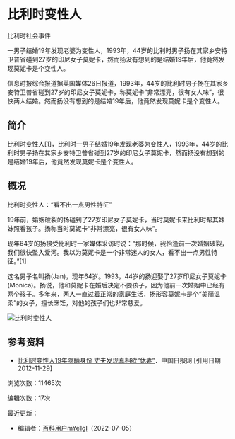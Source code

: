 # 比利时变性人

比利时社会事件

一男子结婚19年发现老婆为变性人，1993年，44岁的比利时男子扬在其家乡安特卫普省碰到27岁的印尼女子莫妮卡，然而扬没有想到的是结婚19年后，他竟然发现莫妮卡是个变性人。

信息时报综合报道据英国媒体26日报道，1993年，44岁的比利时男子扬在其家乡安特卫普省碰到27岁的印尼女子莫妮卡，称莫妮卡“非常漂亮，很有女人味”，很快两人结婚。然而扬没有想到的是结婚19年后，他竟然发现莫妮卡是个变性人。

## 简介

比利时变性人\[1\]，比利时一男子结婚19年发现老婆为变性人，1993年，44岁的比利时男子扬在其家乡安特卫普省碰到27岁的印尼女子莫妮卡，然而扬没有想到的是结婚19年后，他竟然发现莫妮卡是个变性人。

## 概况

比利时变性人：“看不出一点男性特征”

19年前，婚姻破裂的扬碰到了27岁印尼女子莫妮卡，当时莫妮卡来比利时帮其妹妹照看孩子。扬称当时莫妮卡“非常漂亮，很有女人味”。

现年64岁的扬接受比利时一家媒体采访时说：“那时候，我恰逢前一次婚姻破裂，我们很快坠入爱河。我以为莫妮卡是一个非常迷人的女人，看不出一点男性特征。”\[1\]

这名男子名叫扬(Jan)，现年64岁。1993，44岁的扬迎娶了27岁印尼女子莫妮卡(Monica)。扬说，他和莫妮卡在婚后决定不要孩子，因为他前一次婚姻中已经有两个孩子。多年来，两人一直过着正常的家庭生活，扬形容莫妮卡是个“美丽温柔”的女子，擅长烹饪，对他的孩子们也非常慈爱。

![比利时变性人](https://bkimg.cdn.bcebos.com/pic/0ff41bd5ad6eddc40314041c39dbb6fd53663361?x-bce-process=image/format,f_auto/quality,Q_70/resize,m_lfit,limit_1,w_536)

## 参考资料

- [比利时变性人19年隐瞒身份 丈夫发现真相欲“休妻”](https://www.chinadaily.com.cn/dfpd/2012-11/29/content_15965358.htm)．中国日报网 \[引用日期2012-11-29\]

浏览次数：11465次

编辑次数：17次

最近更新：

- 编辑者：[百科用户mYe1gI](https://usercenter/userpage?uk=h-7FqwWKMvDvRlbu2vNffQ&from=lemma)（2022-07-05）